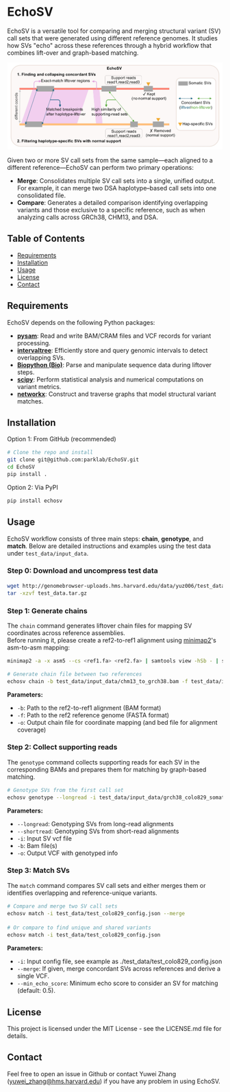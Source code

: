 # EchoSV

EchoSV is a versatile tool for comparing and merging structural variant (SV) call sets that were generated using different reference genomes. It studies how SVs "echo" across these references through a hybrid workflow that combines lift-over and graph-based matching.

![EchoSV Workflow](./echosv_workflow.jpg)

Given two or more SV call sets from the same sample—each aligned to a different reference—EchoSV can perform two primary operations:
- **Merge**: Consolidates multiple SV call sets into a single, unified output. For example, it can merge two DSA haplotype–based call sets into one consolidated file.
- **Compare**: Generates a detailed comparison identifying overlapping variants and those exclusive to a specific reference, such as when analyzing calls across GRCh38, CHM13, and DSA.

## Table of Contents

- [Requirements](#requirements)
- [Installation](#installation)  
- [Usage](#usage)  
- [License](#license)  
- [Contact](#contact)  

## Requirements

EchoSV depends on the following Python packages:
- [**pysam**](https://github.com/pysam-developers/pysam): Read and write BAM/CRAM files and VCF records for variant processing.  
- [**intervaltree**](https://github.com/ekg/intervaltree): Efficiently store and query genomic intervals to detect overlapping SVs.  
- [**Biopython (Bio)**](https://github.com/biopython/biopython): Parse and manipulate sequence data during liftover steps.  
- [**scipy**](https://github.com/scipy/scipy): Perform statistical analysis and numerical computations on variant metrics.  
- [**networkx**](https://github.com/networkx/networkx): Construct and traverse graphs that model structural variant matches.  

## Installation

Option 1: From GitHub (recommended)

```bash
# Clone the repo and install
git clone git@github.com:parklab/EchoSV.git
cd EchoSV
pip install .
```

Option 2: Via PyPI

```bash
pip install echosv
```

## Usage

EchoSV workflow consists of three main steps: **chain**, **genotype**, and **match**. Below are detailed instructions and examples using the test data under `test_data/input_data`.

### Step 0: Download and uncompress test data
```bash
wget http://genomebrowser-uploads.hms.harvard.edu/data/yuz006/test_data.tar.gz
tar -xzvf test_data.tar.gz
```

### Step 1: Generate chains

The `chain` command generates liftover chain files for mapping SV coordinates across reference assemblies.  
Before running it, please create a ref2-to-ref1 alignment using [minimap2](https://github.com/lh3/minimap2)'s asm-to-asm mapping:

```bash
minimap2 -a -x asm5 --cs <ref1.fa> <ref2.fa> | samtools view -hSb - | samtools sort -O BAM -o ref2_to_ref1.bam
```

```bash
# Generate chain file between two references
echosv chain -b test_data/input_data/chm13_to_grch38.bam -f test_data/input_data/chm13.fa -o test_data/chm13_to_grch38.chain.gz 
```

**Parameters:**
- `-b`: Path to the ref2-to-ref1 alignment (BAM format)
- `-f`: Path to the ref2 reference genome (FASTA format)
- `-o`: Output chain file for coordinate mapping (and bed file for alignment coverage)

### Step 2: Collect supporting reads

The `genotype` command collects supporting reads for each SV in the corresponding BAMs and prepares them for matching by graph-based matching.

```bash
# Genotype SVs from the first call set
echosv genotype --longread -i test_data/input_data/grch38_colo829_somatic_svs.vcf.gz -b BAM [BAMs...] -o test_data/grch38_colo829_genotyped.vcf.gz
```

**Parameters:**
- `--longread`: Genotyping SVs from long-read alignments
- `--shortread`: Genotyping SVs from short-read alignments
- `-i`: Input SV vcf file
- `-b`: Bam file(s)
- `-o`: Output VCF with genotyped info

### Step 3: Match SVs

The `match` command compares SV call sets and either merges them or identifies overlapping and reference-unique variants.

```bash
# Compare and merge two SV call sets
echosv match -i test_data/test_colo829_config.json --merge

# Or compare to find unique and shared variants
echosv match -i test_data/test_colo829_config.json 
```

**Parameters:**
- `-i`: Input config file, see example as ./test_data/test_colo829_config.json
- `--merge`: If given, merge concordant SVs across references and derive a single VCF.
- `--min_echo_score`: Minimum echo score to consider an SV for matching (default: 0.5).

## License
This project is licensed under the MIT License - see the LICENSE.md file for details.

## Contact
Feel free to open an issue in Github or contact Yuwei Zhang ([yuwei_zhang@hms.harvard.edu](mailto:yuwei_zhang@hms.harvard.edu)) if you have any problem in using EchoSV.